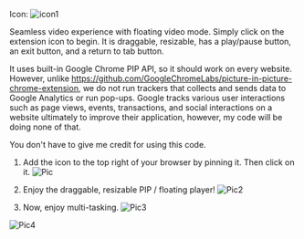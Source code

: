 Icon: ![icon1](https://github.com/jacobluanjohnston/Picture-in-Picture-Mode-for-Google-Chrome/blob/master/icons/icon128.png)

Seamless video experience with floating video mode. Simply click on the extension icon to begin. It is draggable, resizable, has a play/pause button, an exit button, and a return to tab button.

It uses built-in Google Chrome PIP API, so it should work on every website. However, unlike https://github.com/GoogleChromeLabs/picture-in-picture-chrome-extension, we do not run trackers that collects and sends data to Google Analytics or run pop-ups. Google tracks various user interactions such as page views, events, transactions, and social interactions on a website ultimately to improve their application, however, my code will be doing none of that.

You don't have to give me credit for using this code.

1. Add the icon to the top right of your browser by pinning it. Then click on it.
![Pic](https://github.com/jacobluanjohnston/Picture-in-Picture-Mode-Chrome-Extension/blob/master/howto/How%20To%201.png)

2. Enjoy the draggable, resizable PIP / floating player! 
![Pic2](https://github.com/jacobluanjohnston/Picture-in-Picture-Mode-Chrome-Extension/blob/master/howto/How%20To%202.png)

3. Now, enjoy multi-tasking.
![Pic3](https://github.com/jacobluanjohnston/Picture-in-Picture-Mode-for-Google-Chrome/blob/master/howto/How%20To%204.png)

![Pic4](https://github.com/jacobluanjohnston/Picture-in-Picture-Mode-Chrome-Extension/blob/master/howto/How%20To%203.png)
